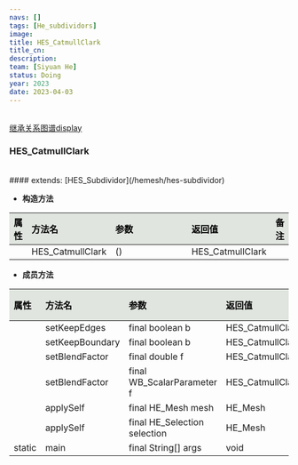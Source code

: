 ```yaml
---
navs: []
tags: [He_subdividors]
image:
title: HES_CatmullClark
title_cn:
description: 
team: [Siyuan He]
status: Doing
year: 2023
date: 2023-04-03
---
```

<style>
table th:first-of-type {
width:5%;
}
table th:nth-of-type(2) {
width:20%;
}
table th:nth-of-type(3) {
width:30%;
}
table th:nth-of-type(4) {
width:30%;
}
table th:nth-of-type(5) {
width:8cm;
}
table th {
color: rgba(0,0,0)!important;
font-weight: bold; /*加粗*/
/* text-align: center !important; 内容居中，加上 !important 避免被 Markdown 样式覆盖 */
background: rgba(224,229,223,10)!important; /*背景色*/
}
</style>
            

<br>
<a href="/display/hemesh" onclick="saveReferrer()">继承关系图谱display</a>
<script>
function saveReferrer() {
  var referrer ='HES_CatmullClark';
  localStorage.setItem('referrer', referrer);
}
</script>

<br>

### HES_CatmullClark

<br>
#### extends:   [HES_Subdividor](/hemesh/hes-subdividor)
<br>


- **构造方法**

| 属性   | 方法名              | 参数   | 返回值              | 备注   |
|:-----|:-----------------|:-----|:-----------------|:-----|
|      | HES_CatmullClark | ()   | HES_CatmullClark |      |

- **成员方法**

| 属性     | 方法名             | 参数                           | 返回值              | 备注   |
|:-------|:----------------|:-----------------------------|:-----------------|:-----|
|        | setKeepEdges    | final boolean b              | HES_CatmullClark |      |
|        | setKeepBoundary | final boolean b              | HES_CatmullClark |      |
|        | setBlendFactor  | final double f               | HES_CatmullClark |      |
|        | setBlendFactor  | final WB_ScalarParameter f   | HES_CatmullClark |      |
|        | applySelf       | final HE_Mesh mesh           | HE_Mesh          |      |
|        | applySelf       | final HE_Selection selection | HE_Mesh          |      |
| static | main            | final String[] args          | void             |      |